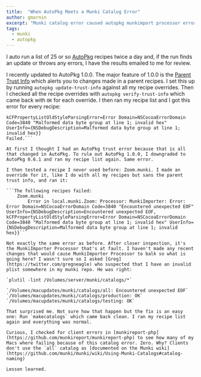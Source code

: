 ```yaml
---
title:  "When AutoPkg Meets a Munki Catalog Error"
author: gmarnin
excerpt: "Munki catalog error caused autopkg munkimport processor error"
tags:
  - munki
  - autopkg
---
```



I auto run a list of 25 or so [AutoPkg](https://github.com/autopkg/autopkg) recipes twice a day and, if the run finds an update or throws any errors, I have the results emailed to me for review.

I recently updated to AutoPkg 1.0.0. The major feature of 1.0.0 is the [Parent Trust Info](https://github.com/autopkg/autopkg/wiki/AutoPkg-and-recipe-parent-trust-info)  which alerts you to changes made in a parent recipes. I set this up by running `autopkg update-trust-info` against all my recipe overrides. Then I checked all the recipe overrides with `autopkg verify-trust-info` which came back with `OK` for each override. I then ran my recipe list and I got this error for every recipe:

```Error Domain=NSCocoaErrorDomain Code=3840 "Encountered unexpected EOF" UserInfo={NSDebugDescription=Encountered unexpected EOF,
kCFPropertyListOldStyleParsingError=Error Domain=NSCocoaErrorDomain Code=3840 "Malformed data byte group at line 1; invalid hex"
UserInfo={NSDebugDescription=Malformed data byte group at line 1; invalid hex}}
Failed.```

At first I thought I had an AutoPkg trust error because that is all that changed in AutoPkg. To rule out AutoPkg 1.0.0, I downgraded to AutoPkg 0.6.1 and ran my recipe list again. Same error.

I then tested a recipe I never used before: Zoom.munki. I made an override for it, like I do with all my recipes but sans the parent trust info, and ran it:

```The following recipes failed:
    Zoom.munki
        Error in local.munki.Zoom: Processor: MunkiImporter: Error: Error Domain=NSCocoaErrorDomain Code=3840 "Encountered unexpected EOF" UserInfo={NSDebugDescription=Encountered unexpected EOF, kCFPropertyListOldStyleParsingError=Error Domain=NSCocoaErrorDomain Code=3840 "Malformed data byte group at line 1; invalid hex" UserInfo={NSDebugDescription=Malformed data byte group at line 1; invalid hex}}```

Not exactly the same error as before. After closer inspection, it's the MunkiImporter Processor that's at fault. I haven't made any recent changes that would cause MunkiImporter Processor to balk so what is going here? I wasn't sure so I asked [Greg](https://twitter.com/gregneagle) who suspected that I have an invalid plist somewhere in my munki repo. He was right:

`plutil -lint /Volumes/server/munki/catalogs/*`

`/Volumes/macupdates/munki/catalogs/all: Encountered unexpected EOF`
`/Volumes/macupdates/munki/catalogs/production: OK`
`/Volumes/macupdates/munki/catalogs/testing: OK`

That surprised me. Not sure how that happen but the fix is an easy one: Run `makecatalogs` which came back clean. I ran my recipe list again and everything was normal.

Curious, I checked for client errors in [munkireport-php](https://github.com/munkireport/munkireport-php) to see how many of my Macs where failing because of this catalog error. Zero. Why? Clients don't use the `all` catalog as [documented on the Munki wiki](https://github.com/munki/munki/wiki/Using-Munki-Catalogs#catalog-naming)

Lesson learned.
